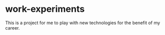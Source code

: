 work-experiments
================

This is a project for me to play with new technologies for the benefit of my career.
